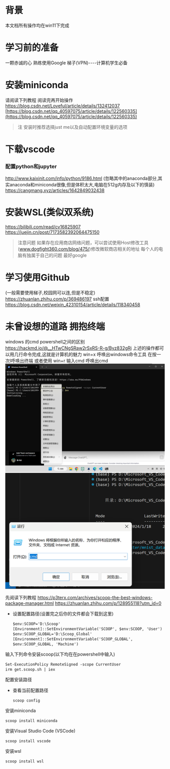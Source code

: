 # 背景
本文档所有操作均在win11下完成 
# 学习前的准备
一颗赤诚的心
熟练使用Google
梯子(VPN)----计算机学生必备
# 安装miniconda
请阅读下列教程 
阅读完再开始操作
<https://blog.csdn.net/Loveful/article/details/132412037>
[https://blog.csdn.net/qq_40597075/article/details/122560335](https://blog.csdn.net/qq_40597075/article/details/122560335)
>注 安装时推荐选择just me以及自动配置环境变量的选项
# 下载vscode

### 配置python和jupyter
<http://www.kaixinit.com/info/python/9186.html> 
(忽略其中的anaconda部分,其实anaconda和miniconda很像,但是体积太大,电脑在512g内存及以下的慎装)
<https://cangmang.xyz/articles/1642849032438>

# 安装WSL(类似双系统)
<https://bilibili.com/read/cv16825907>
<https://juejin.cn/post/7173582392064475150>
>注意问题 如果存在应用商店网络问题，可以尝试使用Host修改工具
>(www.dogfight360.com/blog/475/)修改微软商店相关的地址 
>每个人的电脑有独属于自己的问题 最好google

# 学习使用Github
(一般需要使用梯子,校园网可以连,但是不稳定)
<https://zhuanlan.zhihu.com/p/369486197>
ssh配置
<https://blog.csdn.net/weixin_42310154/article/details/118340458>




# 未曾设想的道路 拥抱终端
windows 的cmd powershell之间的区别
<https://hackmd.io/@__HTwCNgSRaw2rSxRS-R-g/Byz832gRj>
上述的操作都可以用几行命令完成,这就是计算机的魅力
win+x 呼唤出windows命令工具 在按一次I呼唤出终端
或者使用 
win+r 输入cmd 呼唤出cmd
![](img\1.png)
![](img\2.png)

先阅读下列教程
<https://p3terx.com/archives/scoop-the-best-windows-package-manager.html>
<https://zhuanlan.zhihu.com/p/128955118?utm_id=0>

- 设置配置路径(设置完之后你的文件都会下载到这里)
    ```
    $env:SCOOP='D:\Scoop'
    [Environment]::SetEnvironmentVariable('SCOOP', $env:SCOOP, 'User')
    $env:SCOOP_GLOBAL='D:\Scoop_Global'
    [Environment]::SetEnvironmentVariable('SCOOP_GLOBAL', $env:SCOOP_GLOBAL, 'Machine')
    ```
输入下列命令安装scoop(以下均在在powershell中输入)
```
Set-ExecutionPolicy RemoteSigned -scope CurrentUser
irm get.scoop.sh | iex
```
配置安装路径
- 查看当前配置路径
    ```
    scoop config
    ```


安装miniconda
```
scoop install miniconda
```
安装Visual Studio Code (VSCode)
```
scoop install vscode
```
安装wsl
```
scoop install wsl
```